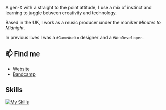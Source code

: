 A gen-X with a straight to the point attitude, I use a mix of instinct and learning to juggle between creativity and technology.

Based in the UK, I work as a music producer under the moniker _Minutes to Midnight_.

In previous lives I was a `#GameAudio` designer and a `#WebDeveloper`.

## 📫 Find me

- [Website](https://minutestomidnight.co.uk)
- [Bandcamp](https://minutestomidnight.bandcamp.com/)

## Skills

[![My Skills](https://skillicons.dev/icons?i=apple,bash,bootstrap,cloudflare,codepen,css,fediverse,figma,git,github,gitlab,gulp,html,ai,linux,md,mastodon,mysql,netlify,nodejs,notion,npm,obsidian,ps,php,powershell,regex,ruby,sass,sublime,svg,unity,unreal,visualstudio,vscode,windows,wordpress&perline=4)](https://skillicons.dev)
